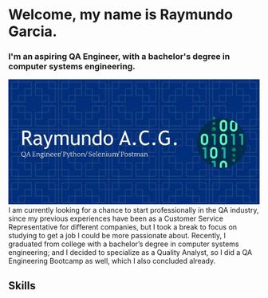 # Welcome, my name is Raymundo Garcia.
### I'm an aspiring QA Engineer, with a bachelor's degree in computer systems engineering.
![Header](./header.jpg)
I am currently looking for a chance to start professionally in the QA industry, since my previous experiences have been as a Customer Service Representative for different companies, but I took a break to focus on studying to get a job I could be more passionate about. 
Recently, I graduated from college with a bachelor’s degree in computer systems engineering; and I decided to specialize as a Quality Analyst, so I did a QA Engineering Bootcamp as well, which I also concluded already.

## Skills

<!--
**RxyRxyHxylxy/RxyRxyHxylxy** is a ✨ _special_ ✨ repository because its `README.md` (this file) appears on your GitHub profile.

Here are some ideas to get you started:

- 🔭 I’m currently working on ...
- 🌱 I’m currently learning ...
- 👯 I’m looking to collaborate on ...
- 🤔 I’m looking for help with ...
- 💬 Ask me about ...
- 📫 How to reach me: ...
- 😄 Pronouns: ...
- ⚡ Fun fact: ...
-->
